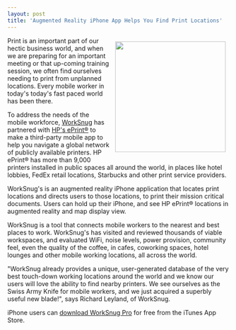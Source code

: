 ```yaml
---
layout: post
title: 'Augmented Reality iPhone App Helps You Find Print Locations'
---
```

<a title="download WorkSnug Pro" href="http://itunes.apple.com/gb/app/worksnug-pro/id367331923?mt=8"><img style="padding: 10px;" src="http://kinlane-productions.s3.amazonaws.com/mimeo/worksnug/worksnug-iphone-print-locations.jpg" alt="" width="250" align="right" /></a>Print is an important part of our hectic business world, and when we are preparing for an important meeting or that up-coming training session, we often find ourselves needing to print from unplanned locations. Every mobile worker in today's today's fast paced world has been there.<p></p>
To address the needs of the mobile workforce, <a title="Worksnug" href="http://worksnug.com/">WorkSnug</a> has partnered with <a title="HP ePrint" href="http://h30495.www3.hp.com/c/35367/US/en/?jumpid=in_R11549%2Feprintcenter">HP's ePrint®</a> to make a third-party mobile app to help you navigate a global network of publicly available printers. HP ePrint® has more than 9,000 printers installed in public spaces all around the world, in places like hotel lobbies, FedEx retail locations, Starbucks and other print service providers.<p></p>
WorkSnug's is an augmented reality iPhone application that locates print locations and directs users to those locations, to print their mission critical documents. Users can hold up their iPhone, and see HP ePrint® locations in augmented reality and map display view.<p></p>
WorkSnug is a tool that connects mobile workers to the nearest and best places to work. WorkSnug's has visited and reviewed thousands of viable workspaces, and evaluated WiFi, noise levels, power provision, community feel, even the quality of the coffee, in cafes, coworking spaces, hotel lounges and other mobile working locations, all across the world.<p></p>
"WorkSnug already provides a unique, user-generated database of the very best touch-down working locations around the world and we know our users will love the ability to find nearby printers. We see ourselves as the Swiss Army Knife for mobile workers, and we just acquired a superbly useful new blade!", says Richard Leyland, of WorkSnug.<p></p>
iPhone users can <a title="download WorkSnug Pro" href="http://itunes.apple.com/gb/app/worksnug-pro/id367331923?mt=8">download WorkSnug Pro</a> for free from the iTunes App Store.
